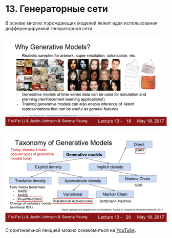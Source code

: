 # 13\. Генераторные сети

В основе многих порождающих моделей лежит идея использования дифференцируемой генераторной сети.

![](https://raw.githubusercontent.com/AlexandrParkhomenko/ai/main/Stanford/class/cs231n/ru/images/cs231n_2017_lecture13_page-0018.jpg)

![](https://raw.githubusercontent.com/AlexandrParkhomenko/ai/main/Stanford/class/cs231n/ru/images/cs231n_2017_lecture13_page-0020.jpg)

С оригинальной лекцией можно ознакомиться на [YouTube](https://youtu.be/5WoItGTWV54).
